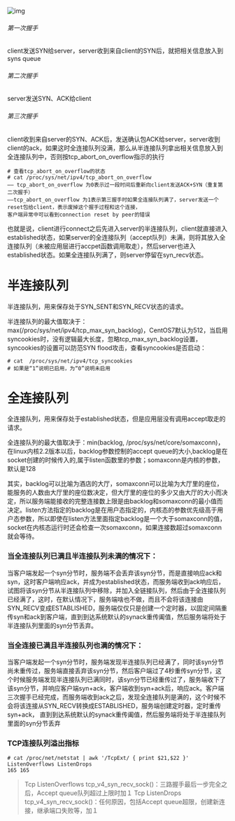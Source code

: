 ![img](https://upload-images.jianshu.io/upload_images/2946479-69c0b743680f00b5.jpg?imageMogr2/auto-orient/strip|imageView2/2/w/1024/format/webp)

###### 第一次握手

client发送SYN给server，server收到来自client的SYN后，就把相关信息放入到syns queue

###### 第二次握手

server发送SYN、ACK给client

###### 第三次握手

client收到来自server的SYN、ACK后，发送确认包ACK给server，server收到client的ack，如果这时全连接队列没满，那么从半连接队列拿出相关信息放入到全连接队列中，否则按tcp_abort_on_overflow指示的执行

```
# 查看tcp_abort_on_overflow的状态
# cat /proc/sys/net/ipv4/tcp_abort_on_overflow
—— tcp_abort_on_overflow 为0表示过一段时间后重新向client发送ACK+SYN（重复第二次握手）
——tcp_abort_on_overflow 为1表示第三握手时如果全连接队列满了，server发送一个reset包给client，表示废掉这个握手过程和这个连接，
客户端异常中可以看到connection reset by peer的错误
```

也就是说，client进行connect之后先进入server的半连接队列，client就直接进入established状态，如果server的全连接队列（accept队列）未满，则将其放入全连接队列（未被应用层进行accpet函数调用取走），然后server也进入established状态。如果全连接队列满了，则server停留在syn_recv状态。

# 半连接队列

半连接队列，用来保存处于SYN_SENT和SYN_RECV状态的请求。

半连接队列的最大值取决于：max(/proc/sys/net/ipv4/tcp_max_syn_backlog)，CentOS7默认为512，当启用syncookies时，没有逻辑最大长度，忽略tcp_max_syn_backlog设置，syncookies的设置可以防范SYN flood攻击，查看syncookies是否启动：

```
# cat  /proc/sys/net/ipv4/tcp_syncookies
# 如果是“1”说明已启用，为“0”说明未启用
```

# 全连接队列

全连接队列，用来保存处于established状态，但是应用层没有调用accept取走的请求。

全连接队列的最大值取决于：min(backlog, /proc/sys/net/core/somaxconn)，在linux内核2.2版本以后，backlog参数控制的accept queue的大小,backlog是在socket创建的时候传入的,属于listen函数里的参数；somaxconn是内核的参数，默认是128

其实，backlog可以比喻为酒店的大厅，somaxconn可以比喻为大厅里的座位，能服务的人数由大厅里的座位数决定，但大厅里的座位的多少又由大厅的大小而决定，所以服务端能接收的完整连接数上限是由backlog和somaxconn的最小值而决定。listen方法指定的backlog是在用户态指定的，内核态的参数优先级高于用户态参数，所以即使在listen方法里面指定backlog是一个大于somaxconn的值，socket在内核态运行时还会检查一次somaxconn，如果连接数超过somaxconn就会等待。

### 当全连接队列已满且半连接队列未满的情况下：

当客户端发起一个syn分节时，服务端不会丢弃该syn分节，而是直接响应ack和syn，这时客户端响应ack，并成为established状态，而服务端收到ack响应后，试图将该syn分节从半连接队列中移除，并加入全链接队列，然后由于全连接队列已经满了，这时，在默认情况下，服务端啥也不做，而且不会将该连接由SYN_RECV变成ESTABLISHED，服务端仅仅只是创建一个定时器，以固定间隔重传syn和ack到客户端，直到到达系统默认的synack重传阖值，然后服务端将处于半连接队列里面的syn分节丢弃。

### 当全连接已满且半连接队列也满的情况下：

当客户端发起一个syn分节时，服务端发现半连接队列已经满了，同时该syn分节尚未重传过，服务端直接丢弃该syn分节，然后客户端过了4秒重传syn分节，这个时候服务端发现半连接队列已满同时，该syn分节已经重传过了，服务端收下了该syn分节，并响应客户端syn+ack，客户端收到syn+ack后，响应ack。客户端三次握手已经完成，而服务端收到ack之后，发现全连接队列是满的，这个时候不会将该连接从SYN_RECV转换成ESTABLISHED，服务端创建定时器，定时重传syn+ack， 直到到达系统默认的synack重传阖值，然后服务端将处于半连接队列里面的syn分节丢弃

### TCP连接队列溢出指标

```shell
# cat /proc/net/netstat | awk '/TcpExt/ { print $21,$22 }'
ListenOverflows ListenDrops
165 165
```

> Tcp ListenOverflows tcp_v4_syn_recv_sock()：三路握手最后一步完全之后，Accept queue队列超过上限时加１
> Tcp ListenDrops tcp_v4_syn_recv_sock()：任何原因，包括Accept queue超限，创建新连接，继承端口失败等，加１



